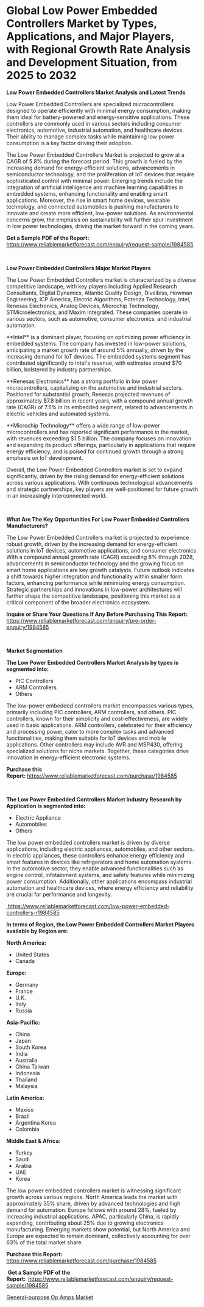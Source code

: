 <p><h1>Global Low Power Embedded Controllers Market by Types, Applications, and Major Players, with Regional Growth Rate Analysis and Development Situation, from 2025 to 2032</h1></p><p><strong>Low Power Embedded Controllers Market Analysis and Latest Trends</strong></p>
<p><p>Low Power Embedded Controllers are specialized microcontrollers designed to operate efficiently with minimal energy consumption, making them ideal for battery-powered and energy-sensitive applications. These controllers are commonly used in various sectors including consumer electronics, automotive, industrial automation, and healthcare devices. Their ability to manage complex tasks while maintaining low power consumption is a key factor driving their adoption.</p><p>The Low Power Embedded Controllers Market is projected to grow at a CAGR of 5.8% during the forecast period. This growth is fueled by the increasing demand for energy-efficient solutions, advancements in semiconductor technology, and the proliferation of IoT devices that require sophisticated control with minimal power. Emerging trends include the integration of artificial intelligence and machine learning capabilities in embedded systems, enhancing functionality and enabling smart applications. Moreover, the rise in smart home devices, wearable technology, and connected automobiles is pushing manufacturers to innovate and create more efficient, low-power solutions. As environmental concerns grow, the emphasis on sustainability will further spur investment in low power technologies, driving the market forward in the coming years.</p></p>
<p><strong>Get a Sample PDF of the Report:&nbsp;</strong> <a href="https://www.reliablemarketforecast.com/enquiry/request-sample/1984585?utm_campaign=1899&utm_medium=2&utm_source=Github&utm_content=ia&utm_term=13022025&utm_id=low-power-embedded-controllers">https://www.reliablemarketforecast.com/enquiry/request-sample/1984585</a></p>
<p>&nbsp;</p>
<p><strong>Low Power Embedded Controllers Major Market Players</strong></p>
<p><p>The Low Power Embedded Controllers market is characterized by a diverse competitive landscape, with key players including Applied Research Consultants, Digital Dynamics, Atlantic Quality Design, Divelbiss, Howman Engineering, ICP America, Electric Algorithms, Potenza Technology, Intel, Renesas Electronics, Analog Devices, Microchip Technology, STMicroelectronics, and Maxim Integrated. These companies operate in various sectors, such as automotive, consumer electronics, and industrial automation.</p><p>**Intel** is a dominant player, focusing on optimizing power efficiency in embedded systems. The company has invested in low-power solutions, anticipating a market growth rate of around 5% annually, driven by the increasing demand for IoT devices. The embedded systems segment has contributed significantly to Intel's revenue, with estimates around $70 billion, bolstered by industry partnerships.</p><p>**Renesas Electronics** has a strong portfolio in low power microcontrollers, capitalizing on the automotive and industrial sectors. Positioned for substantial growth, Renesas projected revenues of approximately $7.8 billion in recent years, with a compound annual growth rate (CAGR) of 7.5% in its embedded segment, related to advancements in electric vehicles and automated systems.</p><p>**Microchip Technology** offers a wide range of low-power microcontrollers and has reported significant performance in the market, with revenues exceeding $1.5 billion. The company focuses on innovation and expanding its product offerings, particularly in applications that require energy efficiency, and is poised for continued growth through a strong emphasis on IoT development.</p><p>Overall, the Low Power Embedded Controllers market is set to expand significantly, driven by the rising demand for energy-efficient solutions across various applications. With continuous technological advancements and strategic partnerships, key players are well-positioned for future growth in an increasingly interconnected world.</p></p>
<p>&nbsp;</p>
<p><strong>What Are The Key Opportunities For Low Power Embedded Controllers Manufacturers?</strong></p>
<p><p>The Low Power Embedded Controllers market is projected to experience robust growth, driven by the increasing demand for energy-efficient solutions in IoT devices, automotive applications, and consumer electronics. With a compound annual growth rate (CAGR) exceeding 8% through 2028, advancements in semiconductor technology and the growing focus on smart home applications are key growth catalysts. Future outlook indicates a shift towards higher integration and functionality within smaller form factors, enhancing performance while minimizing energy consumption. Strategic partnerships and innovations in low-power architectures will further shape the competitive landscape, positioning this market as a critical component of the broader electronics ecosystem.</p></p>
<p><strong>Inquire or Share Your Questions If Any Before Purchasing This Report:</strong> <a href="https://www.reliablemarketforecast.com/enquiry/pre-order-enquiry/1984585?utm_campaign=1899&utm_medium=2&utm_source=Github&utm_content=ia&utm_term=13022025&utm_id=low-power-embedded-controllers">https://www.reliablemarketforecast.com/enquiry/pre-order-enquiry/1984585</a></p>
<p>&nbsp;</p>
<p><strong>Market Segmentation</strong></p>
<p><strong>The Low Power Embedded Controllers Market Analysis by types is segmented into:</strong></p>
<p><ul><li>PIC Controllers</li><li>ARM Controllers</li><li>Others</li></ul></p>
<p><p>The low-power embedded controllers market encompasses various types, primarily including PIC controllers, ARM controllers, and others. PIC controllers, known for their simplicity and cost-effectiveness, are widely used in basic applications. ARM controllers, celebrated for their efficiency and processing power, cater to more complex tasks and advanced functionalities, making them suitable for IoT devices and mobile applications. Other controllers may include AVR and MSP430, offering specialized solutions for niche markets. Together, these categories drive innovation in energy-efficient electronic systems.</p></p>
<p><strong>Purchase this Report:&nbsp;</strong><a href="https://www.reliablemarketforecast.com/purchase/1984585?utm_campaign=1899&utm_medium=2&utm_source=Github&utm_content=ia&utm_term=13022025&utm_id=low-power-embedded-controllers">https://www.reliablemarketforecast.com/purchase/1984585</a></p>
<p>&nbsp;</p>
<p><strong>The Low Power Embedded Controllers Market Industry Research by Application is segmented into:</strong></p>
<p><ul><li>Electric Appliance</li><li>Automobiles</li><li>Others</li></ul></p>
<p><p>The low power embedded controllers market is driven by diverse applications, including electric appliances, automobiles, and other sectors. In electric appliances, these controllers enhance energy efficiency and smart features in devices like refrigerators and home automation systems. In the automotive sector, they enable advanced functionalities such as engine control, infotainment systems, and safety features while minimizing power consumption. Additionally, other applications encompass industrial automation and healthcare devices, where energy efficiency and reliability are crucial for performance and longevity.</p></p>
<p><a href="https://www.reliablemarketforecast.com/low-power-embedded-controllers-r1984585?utm_campaign=1899&utm_medium=2&utm_source=Github&utm_content=ia&utm_term=13022025&utm_id=low-power-embedded-controllers">&nbsp;https://www.reliablemarketforecast.com/low-power-embedded-controllers-r1984585</a></p>
<p><strong>In terms of Region, the Low Power Embedded Controllers Market Players available by Region are:</strong></p>
<p>
    <p> <strong> North America: </strong>
        <ul>
            <li>United States</li>
            <li>Canada</li>
        </ul>
        </p> 
    <p> <strong> Europe: </strong>
        <ul>
            <li>Germany</li>
            <li>France</li>
            <li>U.K.</li>
            <li>Italy</li>
            <li>Russia</li>
        </ul>
        </p> 
    <p> <strong> Asia-Pacific: </strong>
        <ul>
            <li>China</li>
            <li>Japan</li>
            <li>South Korea</li>
            <li>India</li>
            <li>Australia</li>
            <li>China Taiwan</li>
            <li>Indonesia</li>
            <li>Thailand</li>
            <li>Malaysia</li>
        </ul>
        </p> 
    <p> <strong> Latin America: </strong>
        <ul>
            <li>Mexico</li>
            <li>Brazil</li>
            <li>Argentina Korea</li>
            <li>Colombia</li>
        </ul>
        </p> 
    <p> <strong> Middle East & Africa: </strong>
        <ul>
            <li>Turkey</li>
            <li>Saudi</li>
            <li>Arabia</li>
            <li>UAE</li>
            <li>Korea</li>
        </ul>
    </p>
    </p>
<p><p>The low power embedded controllers market is witnessing significant growth across various regions. North America leads the market with approximately 35% share, driven by advanced technologies and high demand for automation. Europe follows with around 28%, fueled by increasing industrial applications. APAC, particularly China, is rapidly expanding, contributing about 25% due to growing electronics manufacturing. Emerging markets show potential, but North America and Europe are expected to remain dominant, collectively accounting for over 63% of the total market share.</p></p>
<p><strong>Purchase this Report: </strong><a href="https://www.reliablemarketforecast.com/purchase/1984585?utm_campaign=1899&utm_medium=2&utm_source=Github&utm_content=ia&utm_term=13022025&utm_id=low-power-embedded-controllers">https://www.reliablemarketforecast.com/purchase/1984585</a></p>
<p>&nbsp;<strong>Get a Sample PDF of the Report:&nbsp;&nbsp;</strong><a href="https://www.reliablemarketforecast.com/enquiry/request-sample/1984585?utm_campaign=1899&utm_medium=2&utm_source=Github&utm_content=ia&utm_term=13022025&utm_id=low-power-embedded-controllers">https://www.reliablemarketforecast.com/enquiry/request-sample/1984585</a></p>
<p><strong></strong></p>
<p><p><a href="https://github.com/YashRP12/Market-Research-Report-List-7/blob/main/general-purpose-op-amps-market.md?utm_campaign=1899&utm_medium=2&utm_source=Github&utm_content=ia&utm_term=13022025&utm_id=low-power-embedded-controllers">General-purpose Op Amps Market</a></p></p>
